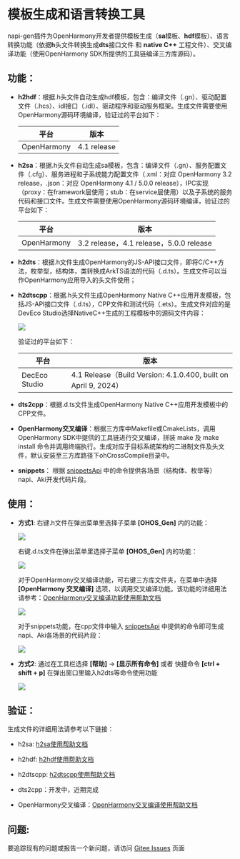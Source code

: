 # 模板生成和语言转换工具

napi-gen插件为OpenHarmony开发者提供模板生成（**sa**模板、**hdf**模板）、语言转换功能（依据**h**头文件转换生成**dts**接口文件 和  **native C++** 工程文件）、交叉编译功能（使用OpenHarmony SDK所提供的工具链编译三方库源码）。

## 功能：

- **h2hdf**：根据.h头文件自动生成hdf模板，包含：编译文件（.gn）、驱动配置文件（.hcs）、idl接口（.idl）、驱动程序和驱动服务框架。生成文件需要使用OpenHarmony源码环境编译，验证过的平台如下：

  | 平台        | 版本        |
  | ----------- | ----------- |
  | OpenHarmony | 4.1 release |

- **h2sa**：根据.h头文件自动生成sa模板，包含：编译文件（.gn）、服务配置文件（.cfg）、服务进程和子系统能力配置文件（.xml：对应 OpenHarmony 3.2 release，.json：对应 OpenHarmony 4.1 / 5.0.0 release），IPC实现（proxy：在framework层使用；stub：在service层使用）以及子系统的服务代码和接口文件。生成文件需要使用OpenHarmony源码环境编译，验证过的平台如下：

  | 平台        | 版本                                    |
  | ----------- | --------------------------------------- |
  | OpenHarmony | 3.2 release，4.1 release，5.0.0 release |

- **h2dts**：根据.h文件生成OpenHarmony的JS-API接口文件，即将C/C++方法，枚举型，结构体，类转换成ArkTS语法的代码（.d.ts）。生成文件可以当作OpenHarmony应用导入的头文件使用；

- **h2dtscpp**：根据.h头文件生成OpenHarmony Native C++应用开发模板，包括JS-API接口文件（.d.ts），CPP文件和测试代码（.ets）。生成文件对应的是DevEco Studio选择NativeC++生成的工程模板中的源码文件内容：

  ![](https://gitee.com/openharmony/napi_generator/raw/master/src/vscode_plugin/images/h2dtscpp_gen.png)
  
  验证过的平台如下：
  
  | 平台          | 版本                                                         |
  | ------------- | ------------------------------------------------------------ |
  | DecEco Studio | 4.1 Release（Build Version: 4.1.0.400, built on April 9, 2024） |

- **dts2cpp**：根据.d.ts文件生成OpenHarmony Native C++应用开发模板中的CPP文件。

- **OpenHarmony交叉编译**：根据三方库中Makefile或CmakeLists，调用OpenHarmony SDK中提供的工具链进行交叉编译，拼装 make 及 make install 命令并调用终端执行。生成对应于目标系统架构的二进制文件及头文件，默认安装至三方库路径下ohCrossCompile目录中。

- **snippets**： 根据 [snippetsApi](https://gitee.com/openharmony/napi_generator/tree/master/src/vscode_plugin/docs/snippetsApi.md) 中的命令提供各场景（结构体、枚举等）napi、Aki开发代码片段。

## 使用：

- **方式1**: 右键.h文件在弹出菜单里选择子菜单 **[OHOS_Gen]** 内的功能：

  ![](https://gitee.com/openharmony/napi_generator/raw/master/src/vscode_plugin/images/h2sa4-1.png)

  右键.d.ts文件在弹出菜单里选择子菜单 **[OHOS_Gen]** 内的功能：

  ![](https://gitee.com/openharmony/napi_generator/raw/master/src/vscode_plugin/images/dts2cpp_gen.png)

  对于OpenHarmony交叉编译功能，可右键三方库文件夹，在菜单中选择 **[OpenHarmony 交叉编译]** 选项，以调用交叉编译功能。该功能的详细用法请参考：[OpenHarmony交叉编译功能使用帮助文档](https://gitee.com/openharmony/napi_generator/tree/master/src/vscode_plugin/docs/ohCrossCompile.md)

  ![](https://gitee.com/openharmony/napi_generator/raw/master/src/vscode_plugin/images/ohCrossCompile_menu.png)

  对于snippets功能，在cpp文件中输入 [snippetsApi](https://gitee.com/openharmony/napi_generator/tree/master/src/vscode_plugin/docs/snippetsApi.md) 中提供的命令即可生成napi、Aki各场景的代码片段：

  ![](https://gitee.com/openharmony/napi_generator/raw/master/src/vscode_plugin/images/snippets_use.png)

  

- **方式2**: 通过在工具栏选择 **[帮助]** -> **[显示所有命令]**  或者 快捷命令 **[ctrl + shift + p]** 在弹出窗口里输入h2dts等命令使用功能 

  ![](https://gitee.com/openharmony/napi_generator/raw/master/src/vscode_plugin/images/ctrl_shift_p.png)

## 验证：

生成文件的详细用法请参考以下链接：

* h2sa: [h2sa使用帮助文档](https://gitee.com/openharmony/napi_generator/blob/master/src/cli/h2sa/docs/usage/usage.md#生成物)

* h2hdf: [h2hdf使用帮助文档](https://gitee.com/openharmony/napi_generator/blob/master/src/cli/h2hdf/docs/usage.md#编译)

* h2dtscpp: [h2dtscpp使用帮助文档](https://gitee.com/openharmony/napi_generator/blob/master/src/cli/h2dtscpp/docs/usage/INSTRUCTION_ZH.md)

* dts2cpp：开发中，近期完成

* OpenHarmony交叉编译：[OpenHarmony交叉编译使用帮助文档](https://gitee.com/openharmony/napi_generator/tree/master/src/vscode_plugin/docs/uselibrary.md)

## 问题:

要追踪现有的问题或报告一个新问题，请访问 [Gitee Issues](https://gitee.com/openharmony/napi_generator/issues) 页面 

